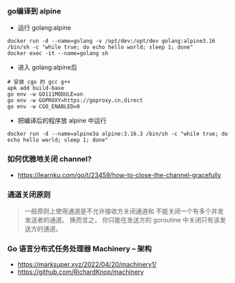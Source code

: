 
### go编译到 alpine
- 运行 golang:alpine
```shell
docker run -d --name=golang -v /opt/dev:/opt/dev golang:alpine3.16 /bin/sh -c "while true; do echo hello world; sleep 1; done"
docker exec -it --name=golang sh
```
- 进入 golang:alpine后
```shell
# 安装 cgo 的 gcc g++
apk add build-base
go env -w GO111MODULE=on 
go env -w GOPROXY=https://goproxy.cn,direct
go env -w CGO_ENABLED=0
```
- 把编译后的程序放 alpine 中运行
```shell
docker run -d --name=alpine3a alpine:3.16.3 /bin/sh -c "while true; do echo hello world; sleep 1; done"
```

### 如何优雅地关闭 channel?
- https://learnku.com/go/t/23459/how-to-close-the-channel-gracefully

### 通道关闭原则
> 一般原则上使用通道是不允许接收方关闭通道和 不能关闭一个有多个并发发送者的通道。 换而言之， 你只能在发送方的 goroutine 中关闭只有该发送方的通道。

### Go 语言分布式任务处理器 Machinery – 架构
- https://marksuper.xyz/2022/04/20/machinery1/
- https://github.com/RichardKnop/machinery
